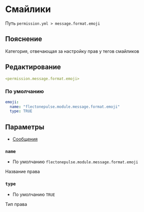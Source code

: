 # Смайлики
Путь `permission.yml > message.format.emoji`

## Пояснение
Категория, отвечающая за настройку прав у тегов смайликов

## Редактирование
```yaml
<permission.message.format.emoji>
```

### По умолчанию
```yaml
emoji:
  name: "flectonepulse.module.message.format.emoji"
  type: TRUE
```

## Параметры

- [Сообщения](/ru/message/format/emoji/)

### `name`
- По умолчанию `flectonepulse.module.message.format.emoji`

Название права

### `type`
- По умолчанию `TRUE`

Тип права

<!--@include: @/ru/parts/permission.md-->

